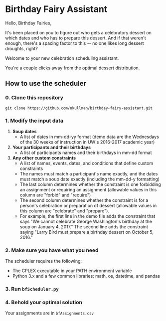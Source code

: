 # Birthday Fairy Assistant
Hello, Birthday Fairies,

It's been placed on you to figure out who gets a celebratory dessert on which dates and who has to prepare this dessert. And if that weren't enough, there's a spacing factor to this -- no one likes long dessert droughts, right?

Welcome to your new celebration scheduling assistant.

You're a couple clicks away from the optimal dessert distribution.

## How to use the scheduler
### 0. Clone this repository
`git clone https://github.com/nkullman/birthday-fairy-assistant.git`
### 1. Modify the input data
1. __Soup dates__
    - A list of dates in mm-dd-yy format (demo data are the Wednesdays of the 30 weeks of instruction in UW's 2016-2017 academic year)
2. __Your participants and their birthdays__
    - A list of participants names and their birthdays in mm-dd format
3. __Any other custom constraints__
    - A list of names, events, dates, and conditions that define custom constraints
    - The names must match a participant's name exactly, and the dates must match a soup date exactly (including the mm-dd-y formatting)
    - The last column determines whether the constraint is one forbidding an assignment or requiring an assignment (allowable values in this column are "forbid" and "require")
    - The second column determines whether the constraint is for a person's celebration or preparation of dessert (allowable values in this column are "celebrate" and "prepare").
    - For example, the first line in the demo file adds the constraint that says "We cannot celebrate George Washington's birthday at the soup on January 4, 2017." The second line adds the constraint saying "Larry Bird must prepare a birthday dessert on October 5, 2016."

### 2. Make sure you have what you need
The scheduler requires the following:
 - The CPLEX executable in your PATH environment variable
 - Python 3.x and a few common libraries: math, os, datetime, and pandas
 
### 3. Run `bfScheduler.py`

### 4. Behold your optimal solution
Your assignments are in `bfAssignments.csv`
